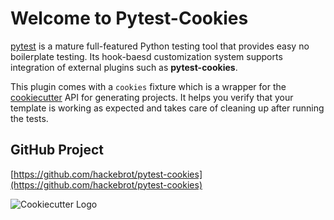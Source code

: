 # Welcome to Pytest-Cookies

[pytest] is a mature full-featured Python testing tool that provides easy
no boilerplate testing. Its hook-baesd customization system supports integration
of external plugins such as **pytest-cookies**.

This plugin comes with a ``cookies`` fixture which is a wrapper for the
[cookiecutter] API for generating projects. It helps you verify that your
template is working as expected and takes care of cleaning up after running the
tests.

## GitHub Project

[https://github.com/hackebrot/pytest-cookies](https://github.com/hackebrot/pytest-cookies)

![Cookiecutter Logo](https://raw.github.com/audreyr/cookiecutter/aa309b73bdc974788ba265d843a65bb94c2e608e/cookiecutter_medium.png)

  [gitter_badge]: https://badges.gitter.im/Join%20Chat.svg
  [gitter]: https://gitter.im/hackebrot/pytest-cookies?utm_source=badge&utm_medium=badge&utm_campaign=pr-badge&utm_content=badge
  [travis_badge]: https://travis-ci.org/hackebrot/pytest-cookies.svg?branch=master
  [travis]: https://travis-ci.org/hackebrot/pytest-cookies
  [appveyor_badge]: https://ci.appveyor.com/api/projects/status/github/hackebrot/pytest-cookies?branch=master
  [appveyor]: https://ci.appveyor.com/project/hackebrot/pytest-cookies/branch/master
  [docs_badge]: https://readthedocs.org/projects/pytest-cookies/badge/?version=latest
  [documentation]: http://pytest-cookies.readthedocs.org/en/latest/?badge=latest
  [pytest]: https://github.com/pytest-dev/pytest
  [cookiecutter]: https://github.com/audreyr/cookiecutter
